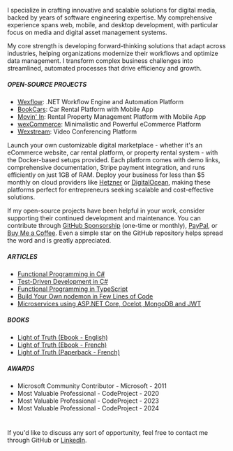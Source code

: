 <!--<picture>
  <source media="(prefers-color-scheme: dark)" srcset="https://raw.githubusercontent.com/aelassas/aelassas/output/github-snake-dark.svg" />
  <source media="(prefers-color-scheme: light)" srcset="https://raw.githubusercontent.com/aelassas/aelassas/output/github-snake.svg" />
  <img alt="github-snake" src="https://raw.githubusercontent.com/aelassas/aelassas/output/github-snake.svg" />
</picture>-->

I specialize in crafting innovative and scalable solutions for digital media, backed by years of software engineering expertise. My comprehensive experience spans web, mobile, and desktop development, with particular focus on media and digital asset management systems.

My core strength is developing forward-thinking solutions that adapt across industries, helping organizations modernize their workflows and optimize data management. I transform complex business challenges into streamlined, automated processes that drive efficiency and growth.

##### OPEN-SOURCE PROJECTS
* [Wexflow](https://github.com/aelassas/wexflow): .NET Workflow Engine and Automation Platform
* [BookCars](https://github.com/aelassas/bookcars): Car Rental Platform with Mobile App
* [Movin' In](https://github.com/aelassas/movinin): Rental Property Management Platform with Mobile App
* [wexCommerce](https://github.com/aelassas/wexcommerce): Minimalistic and Powerful eCommerce Platform
* [Wexstream](https://github.com/aelassas/wexstream): Video Conferencing Platform

Launch your own customizable digital marketplace - whether it's an eCommerce website, car rental platform, or property rental system - with the Docker-based setups provided. Each platform comes with demo links, comprehensive documentation, Stripe payment integration, and runs efficiently on just 1GB of RAM. Deploy your business for less than $5 monthly on cloud providers like [Hetzner](https://www.hetzner.com/cloud/) or [DigitalOcean](https://www.digitalocean.com/pricing/droplets), making these platforms perfect for entrepreneurs seeking scalable and cost-effective solutions.

If my open-source projects have been helpful in your work, consider supporting their continued development and maintenance. You can contribute through [GitHub Sponsorship](https://github.com/sponsors/aelassas) (one-time or monthly), [PayPal](https://www.paypal.me/aelassaspp), or [Buy Me a Coffee](https://buymeacoffee.com/aelassas). Even a simple star on the GitHub repository helps spread the word and is greatly appreciated.

##### ARTICLES
* [Functional Programming in C#](https://github.com/aelassas/functional-cs)
* [Test-Driven Development in C#](https://github.com/aelassas/tdd)
* [Functional Programming in TypeScript](https://github.com/aelassas/functional-ts)
* [Build Your Own nodemon in Few Lines of Code](https://github.com/aelassas/watcher)
* [Microservices using ASP.NET Core, Ocelot, MongoDB and JWT](https://github.com/aelassas/microservices)

##### BOOKS
* [Light of Truth (Ebook - English)](https://www.buymeacoffee.com/aelassas/e/233722)
* [Light of Truth (Ebook - French)](https://www.buymeacoffee.com/aelassas/e/233726)
* [Light of Truth (Paperback - French)](https://www.amazon.com/Lumieres-Verites-El-Assas-Akram/dp/2414299002)

##### AWARDS
* Microsoft Community Contributor - Microsoft - 2011
* Most Valuable Professional - CodeProject - 2020
* Most Valuable Professional - CodeProject - 2023
* Most Valuable Professional - CodeProject - 2024

#
If you'd like to discuss any sort of opportunity, feel free to contact me through GitHub or [LinkedIn](https://www.linkedin.com/in/aelassas/).

